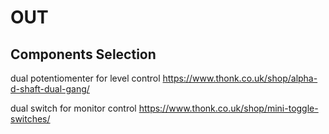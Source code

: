 # OUT

## Components Selection

dual potentiomenter for level control
https://www.thonk.co.uk/shop/alpha-d-shaft-dual-gang/


dual switch for monitor control
https://www.thonk.co.uk/shop/mini-toggle-switches/
